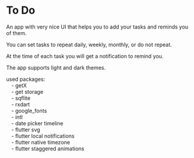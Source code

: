 # To Do

An app with very nice UI that helps you to add your tasks and reminds you of them.

You can set tasks to repeat daily, weekly, monthly, or do not repeat.

At the time of each task you will get a notification to remind you.

The app supports light and dark themes.

used packages:  
&emsp;- getX  
&emsp;- get storage  
&emsp;- sqflite  
&emsp;- rxdart  
&emsp;- google_fonts  
&emsp;- intl  
&emsp;- date picker timeline  
&emsp;- flutter svg  
&emsp;- flutter local notifications  
&emsp;- flutter native timezone  
&emsp;- flutter staggered animations  